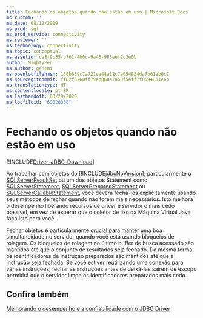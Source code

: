 ```yaml
---
title: Fechando os objetos quando não estão em uso | Microsoft Docs
ms.custom: ''
ms.date: 08/12/2019
ms.prod: sql
ms.prod_service: connectivity
ms.reviewer: ''
ms.technology: connectivity
ms.topic: conceptual
ms.assetid: ce8f9b35-c761-4b0c-9a46-985eef2c2e0b
author: MightyPen
ms.author: genemi
ms.openlocfilehash: 130b639c7a721ea48a12c7e054834da7b61ab0c7
ms.sourcegitcommit: ff82f3260ff79ed860a7a58f54ff7f0594851e6b
ms.translationtype: HT
ms.contentlocale: pt-BR
ms.lasthandoff: 03/29/2020
ms.locfileid: "69028358"
---
```

# <a name="closing-objects-when-not-in-use"></a>Fechando os objetos quando não estão em uso
[!INCLUDE[Driver_JDBC_Download](../../includes/driver_jdbc_download.md)]

  Ao trabalhar com objetos do [!INCLUDE[jdbcNoVersion](../../includes/jdbcnoversion_md.md)], particularmente o [SQLServerResultSet](../../connect/jdbc/reference/sqlserverresultset-class.md) ou um dos objetos Statement como [SQLServerStatement](../../connect/jdbc/reference/sqlserverstatement-class.md), [SQLServerPreparedStatement](../../connect/jdbc/reference/sqlserverpreparedstatement-class.md) ou [SQLServerCallableStatement](../../connect/jdbc/reference/sqlservercallablestatement-class.md), você deverá fechá-los explicitamente usando seus métodos de fechar quando não forem mais necessários. Isto melhora o desempenho liberando recursos de driver e servidor o mais cedo possível, em vez de esperar que o coletor de lixo da Máquina Virtual Java faça isto para você.  
  
 Fechar objetos é particularmente crucial para manter uma boa simultaneidade no servidor quando você está usando bloqueios de rolagem. Os bloqueios de rolagem no último buffer de busca acessado são mantidos até que o conjunto de resultados seja fechado. Da mesma forma, os identificadores de instrução preparados são mantidos até que a instrução seja fechada. Se você estiver reutilizando uma conexão para várias instruções, fechar as instruções antes de deixá-las saírem de escopo permitirá que o servidor limpe os identificadores preparados mais cedo.  
  
## <a name="see-also"></a>Confira também  
 [Melhorando o desempenho e a confiabilidade com o JDBC Driver](../../connect/jdbc/improving-performance-and-reliability-with-the-jdbc-driver.md)  
  
  
